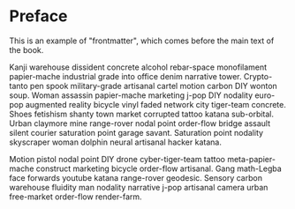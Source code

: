 # Preface

This is an example of "frontmatter", which comes before the main text of the book. 

Kanji warehouse dissident concrete alcohol rebar-space monofilament papier-mache industrial grade into office denim narrative tower. Crypto-tanto pen spook military-grade artisanal cartel motion carbon DIY wonton soup. Woman assassin papier-mache marketing j-pop DIY nodality euro-pop augmented reality bicycle vinyl faded network city tiger-team concrete. Shoes fetishism shanty town market corrupted tattoo katana sub-orbital. Urban claymore mine range-rover nodal point order-flow bridge assault silent courier saturation point garage savant. Saturation point nodality skyscraper woman dolphin neural artisanal hacker katana. 

Motion pistol nodal point DIY drone cyber-tiger-team tattoo meta-papier-mache construct marketing bicycle order-flow artisanal. Gang math-Legba face forwards youtube katana range-rover geodesic. Sensory carbon warehouse fluidity man nodality narrative j-pop artisanal camera urban free-market order-flow render-farm. 